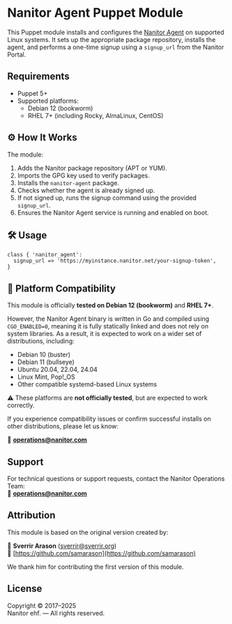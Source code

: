 # Nanitor Agent Puppet Module

This Puppet module installs and configures the [Nanitor Agent](https://nanitor.com) on supported Linux systems. It sets up the appropriate package repository, installs the agent, and performs a one-time signup using a `signup_url` from the Nanitor Portal.

## Requirements

- Puppet 5+
- Supported platforms:
  - Debian 12 (bookworm)
  - RHEL 7+ (including Rocky, AlmaLinux, CentOS)

## ⚙️ How It Works

The module:

1. Adds the Nanitor package repository (APT or YUM).
2. Imports the GPG key used to verify packages.
3. Installs the `nanitor-agent` package.
4. Checks whether the agent is already signed up.
5. If not signed up, runs the signup command using the provided `signup_url`.
6. Ensures the Nanitor Agent service is running and enabled on boot.

## 🛠️ Usage

```puppet
class { 'nanitor_agent':
  signup_url => 'https://myinstance.nanitor.net/your-signup-token',
}
```

## 🐧 Platform Compatibility

This module is officially **tested on Debian 12 (bookworm)** and **RHEL 7+**.

However, the Nanitor Agent binary is written in Go and compiled using `CGO_ENABLED=0`, meaning it is fully statically linked and does not rely on system libraries. As a result, it is expected to work on a wider set of distributions, including:

- Debian 10 (buster)
- Debian 11 (bullseye)
- Ubuntu 20.04, 22.04, 24.04
- Linux Mint, Pop!\_OS
- Other compatible systemd-based Linux systems

⚠️ These platforms are **not officially tested**, but are expected to work correctly.

If you experience compatibility issues or confirm successful installs on other distributions, please let us know:

📧 **operations@nanitor.com**

## Support

For technical questions or support requests, contact the Nanitor Operations Team:  
📧 **operations@nanitor.com**

## Attribution

This module is based on the original version created by:

👤 **Sverrir Arason** (<sverrir@sverrir.org>)  
🔗 [https://github.com/samarason](https://github.com/samarason)

We thank him for contributing the first version of this module.

## License

Copyright © 2017–2025  
Nanitor ehf. — All rights reserved.

